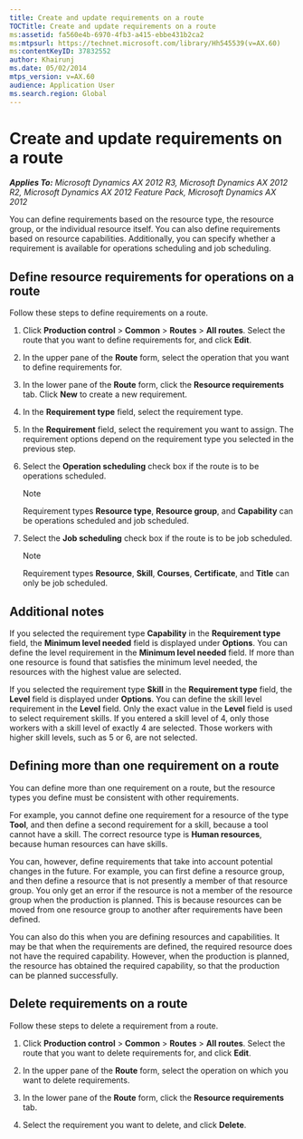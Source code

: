```yaml
---
title: Create and update requirements on a route
TOCTitle: Create and update requirements on a route
ms:assetid: fa560e4b-6970-4fb3-a415-ebbe431b2ca2
ms:mtpsurl: https://technet.microsoft.com/library/Hh545539(v=AX.60)
ms:contentKeyID: 37832552
author: Khairunj
ms.date: 05/02/2014
mtps_version: v=AX.60
audience: Application User
ms.search.region: Global
---
```


# Create and update requirements on a route 


_**Applies To:** Microsoft Dynamics AX 2012 R3, Microsoft Dynamics AX 2012 R2, Microsoft Dynamics AX 2012 Feature Pack, Microsoft Dynamics AX 2012_

You can define requirements based on the resource type, the resource group, or the individual resource itself. You can also define requirements based on resource capabilities. Additionally, you can specify whether a requirement is available for operations scheduling and job scheduling.

## Define resource requirements for operations on a route

Follow these steps to define requirements on a route.

1.  Click **Production control** \> **Common** \> **Routes** \> **All routes**. Select the route that you want to define requirements for, and click **Edit**.

2.  In the upper pane of the **Route** form, select the operation that you want to define requirements for.

3.  In the lower pane of the **Route** form, click the **Resource requirements** tab. Click **New** to create a new requirement.

4.  In the **Requirement type** field, select the requirement type.

5.  In the **Requirement** field, select the requirement you want to assign. The requirement options depend on the requirement type you selected in the previous step.

6.  Select the **Operation scheduling** check box if the route is to be operations scheduled.
    

    > [!NOTE]
    > <P>Requirement types <STRONG>Resource type</STRONG>, <STRONG>Resource group</STRONG>, and <STRONG>Capability</STRONG> can be operations scheduled and job scheduled.</P>



7.  Select the **Job scheduling** check box if the route is to be job scheduled.
    

    > [!NOTE]
    > <P>Requirement types <STRONG>Resource</STRONG>, <STRONG>Skill</STRONG>, <STRONG>Courses</STRONG>, <STRONG>Certificate</STRONG>, and <STRONG>Title</STRONG> can only be job scheduled.</P>



## Additional notes

If you selected the requirement type **Capability** in the **Requirement type** field, the **Minimum level needed** field is displayed under **Options**. You can define the level requirement in the **Minimum level needed** field. If more than one resource is found that satisfies the minimum level needed, the resources with the highest value are selected.

If you selected the requirement type **Skill** in the **Requirement type** field, the **Level** field is displayed under **Options**. You can define the skill level requirement in the **Level** field. Only the exact value in the **Level** field is used to select requirement skills. If you entered a skill level of 4, only those workers with a skill level of exactly 4 are selected. Those workers with higher skill levels, such as 5 or 6, are not selected.

## Defining more than one requirement on a route

You can define more than one requirement on a route, but the resource types you define must be consistent with other requirements.

For example, you cannot define one requirement for a resource of the type **Tool**, and then define a second requirement for a skill, because a tool cannot have a skill. The correct resource type is **Human resources**, because human resources can have skills.

You can, however, define requirements that take into account potential changes in the future. For example, you can first define a resource group, and then define a resource that is not presently a member of that resource group. You only get an error if the resource is not a member of the resource group when the production is planned. This is because resources can be moved from one resource group to another after requirements have been defined.

You can also do this when you are defining resources and capabilities. It may be that when the requirements are defined, the required resource does not have the required capability. However, when the production is planned, the resource has obtained the required capability, so that the production can be planned successfully.

## Delete requirements on a route

Follow these steps to delete a requirement from a route.

1.  Click **Production control** \> **Common** \> **Routes** \> **All routes**. Select the route that you want to delete requirements for, and click **Edit**.

2.  In the upper pane of the **Route** form, select the operation on which you want to delete requirements.

3.  In the lower pane of the **Route** form, click the **Resource requirements** tab.

4.  Select the requirement you want to delete, and click **Delete**.

  


